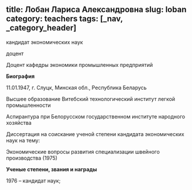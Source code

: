 title: Лобан Лариса Александровна
slug: loban
category: teachers
tags: [_nav, _category_header]
---

кандидат экономических наук

доцент

Доцент кафедры экономики промышленных предприятий

__Биография__

11.01.1947, г. Слуцк, Минская обл., Республика Беларусь

Высшее образование Витебский технологический институт легкой промышленности

Аспирантура при Белорусском государственном институте народного хозяйства

Диссертация на соискание ученой степени кандидата экономических наук на тему:

Экономические вопросы развития специализации швейного производства (1975)

__Ученые степени, звания и награды__

1976  – кандидат наук;
